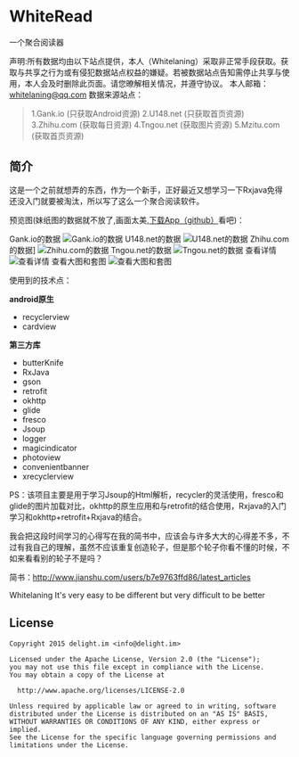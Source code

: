 # WhiteRead
一个聚合阅读器

声明:所有数据均由以下站点提供，本人（Whitelaning）采取非正常手段获取。获取与共享之行为或有侵犯数据站点权益的嫌疑。若被数据站点告知需停止共享与使用，本人会及时删除此页面。请您暸解相关情况，并遵守协议。 
本人邮箱：whitelaning@qq.com
数据来源站点：
>1.Gank.io (只获取Android资源)
>2.U148.net (只获取首页资源)
>3.Zhihu.com (获取每日资源)
>4.Tngou.net (获取图片资源)
>5.Mzitu.com (获取首页资源)

简介
-----
这是一个之前就想弄的东西，作为一个新手，正好最近又想学习一下Rxjava免得还没入门就要被淘汰，所以写了这么一个聚合阅读软件。

预览图(妹纸图的数据就不放了,画面太美,[下载App（github）](https://github.com/whitelaning/WhiteRead/releases)看吧)：

Gank.io的数据
![Gank.io的数据](http://7xrxk4.com1.z0.glb.clouddn.com/image/jpg/S60810-212023.jpg?imageView2/2/w/320)
U148.net的数据
![U148.net的数据](http://7xrxk4.com1.z0.glb.clouddn.com/image/jpg/S60810-212042.jpg?imageView2/2/w/320)
Zhihu.com的数据]
![Zhihu.com的数据](http://7xrxk4.com1.z0.glb.clouddn.com/image/jpg/S60810-212056.jpg?imageView2/2/w/320)
Tngou.net的数据
![Tngou.net的数据](http://7xrxk4.com1.z0.glb.clouddn.com/image/jpg/S60810-21282376.jpg?imageView2/2/w/320)
查看详情
![查看详情](http://7xrxk4.com1.z0.glb.clouddn.com/image/jpg/S60813-113239.jpg?imageView2/2/w/320)
查看大图和套图
![查看大图和套图](http://7xrxk4.com1.z0.glb.clouddn.com/image/jpg/S60810-221351.jpg?imageView2/2/w/320)

使用到的技术点：

**android原生**
 - recyclerview
 - cardview

**第三方库**
 - butterKnife
 - RxJava
 - gson
 - retrofit
 - okhttp
 - glide
 - fresco
 - Jsoup
 - logger
 - magicindicator
 - photoview
 - convenientbanner
 - xrecyclerview

PS：该项目主要是用于学习Jsoup的Html解析，recycler的灵活使用，fresco和glide的图片加载对比，okhttp的原生应用和与retrofit的结合使用，Rxjava的入门学习和okhttp+retrofit+Rxjava的结合。

我会把这段时间学习的心得写在我的简书中，应该会与许多大大的心得差不多，不过有我自己的理解，虽然不应该重复创造轮子，但是那个轮子你看不懂的时候，不如来看看别的轮子不是吗？

简书：http://www.jianshu.com/users/b7e9763ffd86/latest_articles

Whitelaning
It's very easy to be different but very difficult to be better

## License

```
Copyright 2015 delight.im <info@delight.im>

Licensed under the Apache License, Version 2.0 (the "License");
you may not use this file except in compliance with the License.
You may obtain a copy of the License at

  http://www.apache.org/licenses/LICENSE-2.0

Unless required by applicable law or agreed to in writing, software
distributed under the License is distributed on an "AS IS" BASIS,
WITHOUT WARRANTIES OR CONDITIONS OF ANY KIND, either express or implied.
See the License for the specific language governing permissions and
limitations under the License.
```
